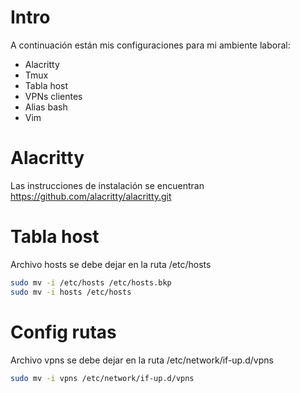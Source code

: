 # Intro
A continuación están mis configuraciones para mi ambiente laboral:
- Alacritty
- Tmux
- Tabla host
- VPNs clientes
- Alias bash
- Vim

# Alacritty
Las instrucciones de instalación se encuentran https://github.com/alacritty/alacritty.git

# Tabla host
Archivo hosts se debe dejar en la ruta /etc/hosts
```sh
sudo mv -i /etc/hosts /etc/hosts.bkp
sudo mv -i hosts /etc/hosts
```

# Config rutas
Archivo vpns se debe dejar en la ruta /etc/network/if-up.d/vpns
```sh
sudo mv -i vpns /etc/network/if-up.d/vpns
```
